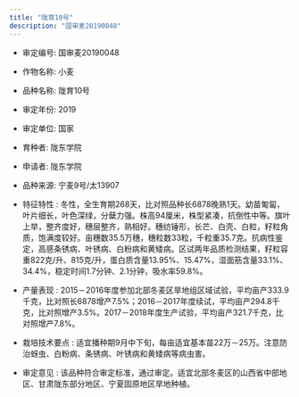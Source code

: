 ```yaml
---
title: "陇育10号"
description: "国审麦20190048"
---
```

* 审定编号:  国审麦20190048

*  作物名称:  小麦

*  品种名称:  陇育10号

*  审定年份:  2019

*  审定单位:  国家

* 育种者:  陇东学院

*  申请者:  陇东学院

*  品种来源:  宁麦9号/太13907

*  特征特性 : 
冬性，全生育期268天，比对照品种长6878晚熟1天。幼苗匍匐，叶片细长，叶色深绿，分蘖力强。株高94厘米，株型紧凑，抗倒性中等。旗叶上举，整齐度好，穗层整齐，熟相好。穗纺锤形，长芒、白壳、白粒，籽粒角质，饱满度较好。亩穗数35.5万穗，穗粒数33粒，千粒重35.7克。抗病性鉴定，高感条锈病、叶锈病、白粉病和黄矮病。区试两年品质检测结果，籽粒容重822克/升、815克/升，蛋白质含量13.95%、15.47%，湿面筋含量33.1%、34.4%，稳定时间1.7分钟、2.1分钟，吸水率59.8%。
 
*  产量表现 : 
2015－2016年度参加北部冬麦区旱地组区域试验，平均亩产333.9千克，比对照长6878增产7.5%；2016－2017年度续试，平均亩产294.8千克，比对照增产3.5%。2017－2018年度生产试验，平均亩产321.7千克，比对照增产7.8%。

*  栽培技术要点 : 
适宜播种期9月中下旬，每亩适宜基本苗22万－25万。注意防治蚜虫、白粉病、条锈病、叶锈病和黄矮病等病虫害。

*  审定意见 : 
该品种符合审定标准，通过审定。适宜北部冬麦区的山西省中部地区、甘肃陇东部分地区、宁夏固原地区旱地种植。
